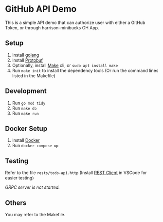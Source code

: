 # GitHub API Demo
This is a simple API demo that can authorize user with either a GitHub Token, or through harrison-minibucks GH App.

## Setup
1. Install [golang](https://go.dev/dl/)
2. Install [Protobuf](https://github.com/protocolbuffers/protobuf/releases)
3. Optionally, install [Make](https://www.gnu.org/software/make/) cli, or `sudo apt install make`
4. Run `make init` to install the dependency tools (Or run the command lines listed in the Makefile)

## Development
1. Run `go mod tidy`
2. Run `make db`
3. Run `make run`

## Docker Setup
1. Install [Docker](https://docs.docker.com/engine/install/)
2. Run `docker compose up`

## Testing
Refer to the file `rests/todo-api.http` (Install [REST Client](https://marketplace.visualstudio.com/items?itemName=humao.rest-client) in VSCode for easier testing)

*GRPC server is not started.*

## Others
You may refer to the Makefile.